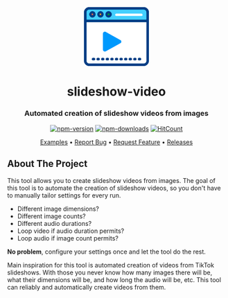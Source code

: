 <div align='center'>
    <img width="150" src="https://raw.githubusercontent.com/0x464e/slideshow-video/master/assets/slideshow-video-icon.svg"  alt='icon'/>
    <h1>slideshow-video</h1>
    <h3>Automated creation of slideshow videos from images</h3>
</div>

<div align='center'>

[![npm-version][npm-version-shield]][npm-url]
[![npm-downloads][npm-downloads-shield]][npm-url]
[![HitCount][hit-count-shield]][hit-count-url]

[Examples][examples-url] • [Report Bug][issues-url] • [Request Feature][issues-url] • [Releases][releases-url]

</div>


## About The Project
This tool allows you to create slideshow videos from images. The goal of this tool is to automate
the creation of slideshow videos, so you don't have to manually tailor settings for every run.

* Different image dimensions?
* Different image counts?
* Different audio durations?
* Loop video if audio duration permits?
* Loop audio if image count permits?

**No problem**, configure your settings once and let the tool do the rest.

Main inspiration for this tool is automated creation of videos from TikTok slideshows. 
With those you never know how many images there will be, what their dimensions will be, 
and how long the audio will be, etc. This tool can reliably and automatically create videos from them.



<!-- MARKDOWN LINKS & IMAGES -->
[npm-version-shield]: https://img.shields.io/npm/v/slideshow-video.svg
[npm-url]: https://www.npmjs.com/package/slideshow-video
[npm-downloads-shield]: https://img.shields.io/npm/dt/slideshow-video.svg
[hit-count-shield]: https://img.shields.io/endpoint?url=https%3A%2F%2Fhits.dwyl.com%2F0x464e%2Fslideshow-video.json&color=brightgreen
[hit-count-url]: https://hits.dwyl.com/0x464e/slideshow-video
[examples-url]: https://github.com/0x464e/slideshow-video/tree/master/examples
[issues-url]: https://github.com/0x464e/slideshow-video/issues
[releases-url]: https://github.com/0x464e/slideshow-video/releases
